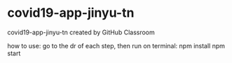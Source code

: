 # covid19-app-jinyu-tn
covid19-app-jinyu-tn created by GitHub Classroom

how to use: go to the dr of each step, then run on terminal:
npm install
npm start
